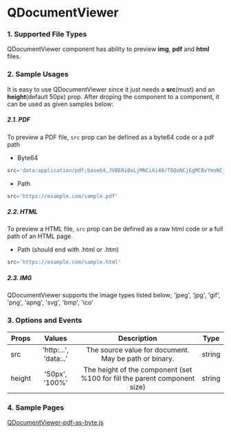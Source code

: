# QDocumentViewer

### 1. Supported File Types
QDocumentViewer component has ability to preview **img**, **pdf** and **html** files.

### 2. Sample Usages
It is easy to use QDocumentViewer since it just needs a **src**(must) and an **height**(default 50px) prop.
After droping the component to a component, it can be used as given samples below:
##### 2.1. PDF
To preview a PDF file, ```src``` prop can be defined as a byte64 code or a pdf path
* Byte64 
```js 
src='data:application/pdf;base64,JVBERi0xLjMNCiXi48/TDQoNCjEgMCBvYmoNCjw8DQovVHlwZSAvQ2F0YWxvZw0KL0...'
```
* Path
```js 
src='https://example.com/sample.pdf'
``` 

##### 2.2. HTML
To preview a HTML file, ```src``` prop can be defined as a raw html code or a full path of an HTML page.
* Path (should end with .html or .htm)
```js 
src='https://example.com/sample.html'
``` 

##### 2.3. IMG
QDocumentViewer supports the image types listed below;
'jpeg', 'jpg', 'gif', 'png', 'apng', 'svg', 'bmp', 'ico'


### 3. Options and Events

| Props        |   Values               |                  Description                   		            | Type    |
| ------------ | :--------------------: | :-----------------------------------------------------------: | ------- |
| src          | 'http:...', 'data:..' 	| The source value for document. May be path or binary.         | string  |
| height       | '50px', '100%'         | The height of the component (set %100 for fill the parent component size)  | string  |


### 4. Sample Pages

<a href="" onclick="this.href='?q=qjsons/QDocumentViewer.qjson'; this.target=(window.location !== window.parent.location) ? '' : '_blank';"  target=''>QDocumentViewer-pdf-as-byte.js</a>